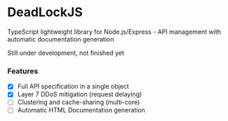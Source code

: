 # DeadLockJS

TypeScript lightweight library for Node.js/Express - API management with automatic documentation generation

Still under development, not finished yet

### Features
- [X] Full API specification in a single object
- [X] Layer 7 DDoS mitigation (request delaying)
- [ ] Clustering and cache-sharing (multi-core)
- [ ] Automatic HTML Documentation generation
